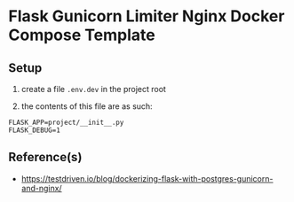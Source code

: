 # Flask Gunicorn Limiter Nginx Docker Compose Template

## Setup

1. create a file `.env.dev` in the project root

2. the contents of this file are as such:

```
FLASK_APP=project/__init__.py
FLASK_DEBUG=1
```

## Reference(s)
- https://testdriven.io/blog/dockerizing-flask-with-postgres-gunicorn-and-nginx/